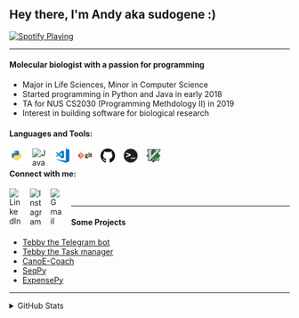 ## Hey there, I'm Andy aka sudogene :)

[<img src="https://spotify-github-profile.vercel.app/api/view?uid=21rfovexe3lbfrvksor6ke4hy&cover_image=true&theme=novatorem" alt="Spotify Playing" width="350" />](https://open.spotify.com/user/21rfovexe3lbfrvksor6ke4hy)

---

#### Molecular biologist with a passion for programming
- Major in Life Sciences, Minor in Computer Science
- Started programming in Python and Java in early 2018
- TA for NUS CS2030 (Programming Methdology II) in 2019
- Interest in building software for biological research

#### Languages and Tools:
<img src="https://raw.githubusercontent.com/github/explore/80688e429a7d4ef2fca1e82350fe8e3517d3494d/topics/python/python.png"
     alt="Python"
     width="26px"
     style="float: left; margin-right: 15px;" />

<img src="https://raw.githubusercontent.com/abranhe/programming-languages-logos/master/src/java/java.png"
     alt="Java"
     width="26px"
     style="float: left; margin-right: 15px;" />

<img src="https://raw.githubusercontent.com/github/explore/80688e429a7d4ef2fca1e82350fe8e3517d3494d/topics/visual-studio-code/visual-studio-code.png"
     alt="VSCode"
     width="26px"
     style="float: left; margin-right: 15px;" />

<img src="https://raw.githubusercontent.com/github/explore/80688e429a7d4ef2fca1e82350fe8e3517d3494d/topics/git/git.png"
     alt="Git"
     width="26px"
     style="float: left; margin-right: 15px;" />

<img src="https://raw.githubusercontent.com/github/explore/78df643247d429f6cc873026c0622819ad797942/topics/github/github.png"
     alt="Github"
     width="26px"
     style="float: left; margin-right: 15px;" />

<img src="https://raw.githubusercontent.com/github/explore/80688e429a7d4ef2fca1e82350fe8e3517d3494d/topics/terminal/terminal.png"
     alt="Terminal"
     width="26px"
     style="float: left; margin-right: 15px;" />

<img src="https://raw.githubusercontent.com/github/explore/80688e429a7d4ef2fca1e82350fe8e3517d3494d/topics/vim/vim.png"
     alt="Vim"
     width="26px"
     style="float: left; margin-right: 15px;" />

<br>

#### Connect with me:

[<img align="left" alt="LinkedIn" width="22px" src="https://cdn.jsdelivr.net/npm/simple-icons@v3/icons/linkedin.svg" style="float: left; margin-right: 15px;"/>][linkedin]

[<img align="left" alt="Instagram" width="22px" src="https://cdn.jsdelivr.net/npm/simple-icons@v3/icons/instagram.svg" style="float: left; margin-right: 15px;"/>][instagram]

[<img align="left" alt="Gmail" width="22px" src="https://cdn.jsdelivr.net/npm/simple-icons@3.12.4/icons/gmail.svg" style="float: left; margin-right: 15px;"/>][gmail]

<br>

---
#### Some Projects

  * [Tebby the Telegram bot](https://sudogene.github.io/Telegram-Bot/)
  * [Tebby the Task manager](https://sudogene.github.io/ip/)
  * [CanoE-Coach](https://ay2021s1-cs2103-f10-1.github.io/tp/)
  * [SeqPy](https://github.com/sudogene/SeqPy)
  * [ExpensePy](https://github.com/sudogene/ExpensePy)
---

<details>
  <summary>GitHub Stats</summary>

  <img align="left" alt="sudogene's GitHub Stats" src="https://github-readme-stats.vercel.app/api?username=sudogene&show_icons=true" />

</details>


[linkedin]: https://www.linkedin.com/in/andy-wjl/
[instagram]: https://www.instagram.com/breakfastsearch/
[gmail]: mailto:wujialun.andy@gmail.com
